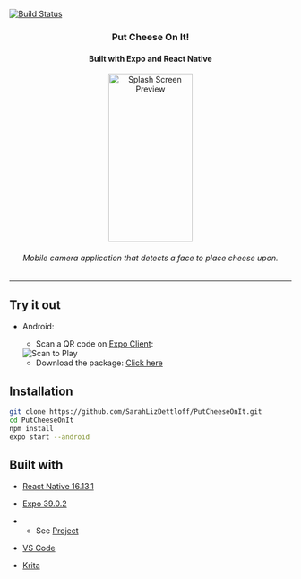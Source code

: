  [![Build Status](https://travis-ci.com/SarahLizDettloff/PutCheeseOnIt.svg?branch=master)](https://travis-ci.org/travis-ci/travis-web)
<a align="center">
    <h3 align="center">Put Cheese On It!</h3>
</a>
<h4 align="center">Built with Expo and React Native</h4>
<p align="center">
      <img src="https://github.com/SarahLizDettloff/PutCheeseOnIt/blob/master/assets/splash.gif?raw=true" width="150" height="300" alt="Splash Screen Preview">
</p>
<h6 align="center">Mobile camera application that detects a face to place cheese upon.</h6>

---
## Try it out
  * Android: 
     * Scan a QR code on [Expo Client](https://expo.io/tools#client): 
      <img src="https://github.com/SarahLizDettloff/PutCheeseOnIt/blob/master/assets/QRSample.png?raw=true" alt="Scan to Play">
      
     * Download the package: [Click here](https://github.com/SarahLizDettloff/PutCheeseOnIt/raw/master/PutCheeseOnIt.apk)

## Installation

```bash
git clone https://github.com/SarahLizDettloff/PutCheeseOnIt.git
cd PutCheeseOnIt
npm install
expo start --android
```

## Built with
* [React Native 16.13.1](https://facebook.github.io/react-native/)

* [Expo 39.0.2](https://expo.io/)
* * See [Project](https://expo.io/@sarahdettloff/projects/PutCheeseOnIt)

* [VS Code](https://code.visualstudio.com/)

* [Krita](https://krita.org/en/)
